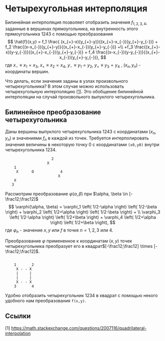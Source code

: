 # Четырехугольная интерполяция

Билинейная интерполяция позволяет отобразить значения $f_{1,2,3,4}$, заданные  в вершинах прямоугольника, на внутренность этого прямоугольника $1243$ с помощью преобразования
$$
\hat{f}(x,y) = f_1 \frac{ (x_{+}-x)(y_{+}-y)}{(x_{+}-x_{-})(y_{+}-y_{-})} +
f_2 \frac{(x-x_{-})(y_{+}-y)}{(x_{+}-x_{-})(y_{+}-y_{-})} +\\
+f_3 \frac{(x_{+}-x)(y-y_{-})}{(x_{+}-x_{-})(y_{+}-y_{-})} +
f_4 \frac{(x-x_{-})(y-y_{-})}{(x_{+}-x_{-})(y_{+}-y_{-})},
$$
где $x_{-}\equiv x_1=x_3$, $x_{+} \equiv x_2=x_4$,  $y_{-} \equiv y_1=y_2$,  $y_{+} \equiv y_3=y_4$ ,  $(x_n,y_n)$ - координаты вершин.

Что делать, если значения заданы в узлах произвольного четырехугольника? В этом случае можно использовать четырехугольную интерполяцию [[1]](https://math.stackexchange.com/questions/2007116/quadrilateral-interpolation). Это обобщение билинейной интерполяции на случай произвольного выпуклого четырехугольника.

## Билинейное преобразование четырехугольника
Даны  вершины выпуклого четырехугольника $1243$  с координатами $(x_n,y_n)$ и значениями $f_n$ в каждой из точек. Требуется интерполировать значения величины в некоторую точку 0 с координатами `(x0,y0)` внутри четырехугольника 1234.

```ascii
                     2
                   X                                
    1 
     X      O            4
                        X
    X
   3
```

Рассмотрим преобразование $\varphi (\alpha, \beta)$ при $\alpha, \beta \in [-\frac12;\frac12]$
$$ 
\varphi(\alpha, \beta) =
   \varphi_1 \left( 1/2-\alpha \right)  \left( 1/2-\beta \right) +
   \varphi_2 \left( 1/2+\alpha \right)  \left( 1/2-\beta \right) + \\
   \varphi_3 \left( 1/2-\alpha \right)  \left( 1/2+\beta \right) + 
   \varphi_4 \left( 1/2+\alpha \right)  \left( 1/2+\beta \right),
$$
где $\varphi_n$ - значение $x,y$ или $f$ в точке  $n=1,2,3$ или $4$.

Преобразование $\varphi$ примененное к координатам $(x,y)$ точек четырехугольника преобразует его в квадрат$[-\frac12;\frac12] \times [-\frac12;\frac12]$.

```ascii

    1       2
     X - - X
     |     |
     |     |
     X - - X
    3       4
   ```



Удобно отобразить четырехугольник 1234 в квадрат с помощью некого удобного нам преобразования `f(x,y)`.

## Ссылки
[1] https://math.stackexchange.com/questions/2007116/quadrilateral-interpolation
<!--stackedit_data:
eyJoaXN0b3J5IjpbLTE0MTE4MDg3MzQsMTI2OTQ0OTQzN119
-->